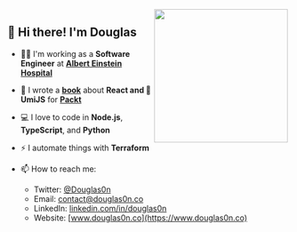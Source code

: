 <a href="https://www.packtpub.com/product/enterprise-react-development-with-umijs/9781803238968">
  <img width="240" align="right" src="https://camo.githubusercontent.com/59407a367438908b4f98b9f734f62f9d7333605a8b838fbf41ed0441e3b53152/68747470733a2f2f7374617469632e7061636b742d63646e2e636f6d2f70726f64756374732f393738313830333233383936382f636f7665722f736d616c6c6572">
</a>

## 👋 Hi there! I'm Douglas

- 👨‍💻 I'm working as a **Software Engineer** at **[Albert Einstein Hospital](https://www.einstein.br/en/about-einstein/the-sociedade-beneficente-israelita-brasileira-albert-einstein/timeline)**
- 📙 I wrote a **[book](https://www.packtpub.com/product/enterprise-react-development-with-umijs/9781803238968)** about **React and 🍚 UmiJS** for **[Packt](https://www.packtpub.com)**
- 💻 I love to code in **Node.js**, **TypeScript**, and **Python**
- ⚡ I automate things with **Terraform**

- 📫 How to reach me:
  - Twitter: [@Douglas0n](https://twitter.com/Douglas0n)
  - Email: [contact@douglas0n.co](mailto:contact@douglas0n.co)
  - LinkedIn: [linkedin.com/in/douglas0n](https://www.linkedin.com/in/douglas0n)
  - Website: [www.douglas0n.co](https://www.douglas0n.co)

<!--
**Douglas0n/douglas0n** is a ✨ _special_ ✨ repository because its `README.md` (this file) appears on your GitHub profile.

Here are some ideas to get you started:

- 🔭 I’m currently working on ...
- 🌱 I’m currently learning ...
- 👯 I’m looking to collaborate on ...
- 🤔 I’m looking for help with ...
- 💬 Ask me about ...
- 📫 How to reach me: ...
- 😄 Pronouns: ...
- ⚡ Fun fact: ...
-->

